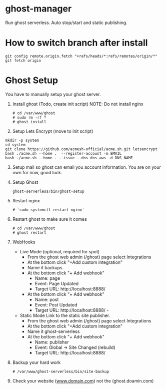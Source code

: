 # ghost-manager
Run ghost serverless.  Auto stop/start and static publishing. 


# How to switch branch after install
```shell script
git config remote.origin.fetch "+refs/heads/*:refs/remotes/origin/*"
git fetch origin
```


# Ghost Setup

You have to manually setup your ghost server. 

1) Install ghost (Todo, create init script)
    NOTE: Do not install nginx
    ```shell script
   # cd /var/www/ghost
   # sudo rm -rf *
   # ghost install 
    ```
2) Setup Lets Encrypt (move to init script)
```shell
mkdir -p system 
cd system
git clone https://github.com/acmesh-official/acme.sh.git letsencrypt
bash ./acme.sh --home .  --register-account -m EMAIL
bash ./acme.sh --home . --issue --dns dns_aws -d DNS_NAME
```
3) Setup mail so ghost can email you account information.  You are on your own for now, good luck. 

4) Setup Ghost
    ```shell
    ghost-serverless/bin/ghost-setup
    ```
5) Restart nginx
    ```shell script
    # `sudo systemctl restart nginx`
    ```
5) Restart ghost to make sure it comes
    ```shell script
    # cd /var/www/ghost
    # ghost restart
    ``` 
6) WebHooks
   - Live Mode (optional, required for spot)
     - From the ghost web admin (/ghost) page select Integrations 
     - At the bottom click "+Add custom integration"
     - Name it backups
     - At the bottom click "+ Add webhook"
        - Name: page
        - Event: Page Updated
        - Target URL: http://localhost:8888/
     - At the bottom click "+ Add webhook"
       - Name: post
       - Event: Post Updated
       - Target URL: http://localhost:8888/    - 
   - Static Mode Link to the static site publisher.  
       - From the ghost web admin (/ghost) page select Integrations 
       - At the bottom click "+Add custom integration"
       - Name it ghost-serverless
       - At the bottom click "+ Add webhook"
           - Name: publisher
           - Event: Global -> Site Changed (rebuild)
           - Target URL: http://localhost:8888/

7) Backup your hard work
    ```shell script
    # /var/www/ghost-serverless/bin/site-backup
    ```
9) Check your website (www.domain.com) not the (ghost.doamin.com)
